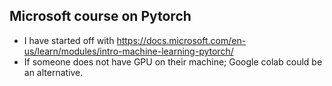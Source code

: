 ## Microsoft course on Pytorch
- I have started off with  https://docs.microsoft.com/en-us/learn/modules/intro-machine-learning-pytorch/
- If someone does not have GPU on their machine; Google colab could be an alternative.
